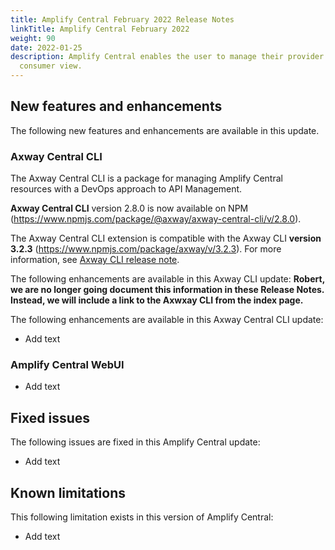 ```yaml
---
title: Amplify Central February 2022 Release Notes
linkTitle: Amplify Central February 2022
weight: 90
date: 2022-01-25
description: Amplify Central enables the user to manage their provider /
  consumer view.
---
```


## New features and enhancements

The following new features and enhancements are available in this update.

### Axway Central CLI

The Axway Central CLI is a package for managing Amplify Central resources with a DevOps approach to API Management.

**Axway Central CLI** version 2.8.0 is now available on NPM (<https://www.npmjs.com/package/@axway/axway-central-cli/v/2.8.0>).

The Axway Central CLI extension is compatible with the Axway CLI **version 3.2.3** (<https://www.npmjs.com/package/axway/v/3.2.3>).
For more information, see [Axway CLI release note](https://docs.axway.com/bundle/axwaycli-open-docs/page/docs/release_notes/3_2_3_20220216_relnote/index.html).

The following enhancements are available in this Axway CLI update: **Robert, we are no longer going document this information in these Release Notes. Instead, we will include a link to the Axwxay CLI from the index page.**

The following enhancements are available in this Axway Central CLI update:

* Add text

### Amplify Central WebUI

* Add text

## Fixed issues

The following issues are fixed in this Amplify Central update:

* Add text

## Known limitations

This following limitation exists in this version of Amplify Central:

* Add text
